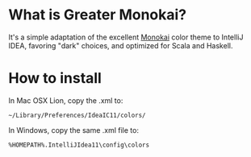 # What is Greater Monokai?

It's a simple adaptation of the excellent [Monokai](http://studiostyl.es/schemes/monokai) color theme to IntelliJ IDEA, favoring "dark" choices, and optimized for Scala and Haskell.

# How to install

In Mac OSX Lion, copy the .xml to:

    ~/Library/Preferences/IdeaIC11/colors/

In Windows, copy the same .xml file to:

    %HOMEPATH%.IntelliJIdea11\config\colors



